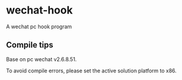 # wechat-hook

A wechat pc hook program

## Compile tips

Base on pc wechat v2.6.8.51.

To avoid compile errors, please set the active solution platform to x86.
